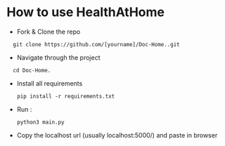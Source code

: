 # How to use HealthAtHome

* Fork & Clone the repo
```
  git clone https://github.com/[yourname]/Doc-Home..git
```

* Navigate through the project
```
  cd Doc-Home.
```
* Install all requirements
  ``` 
  pip install -r requirements.txt
  ```
  
* Run :
  ```
  python3 main.py
  ```
  
* Copy the localhost url (usually localhost:5000/) and paste in browser
